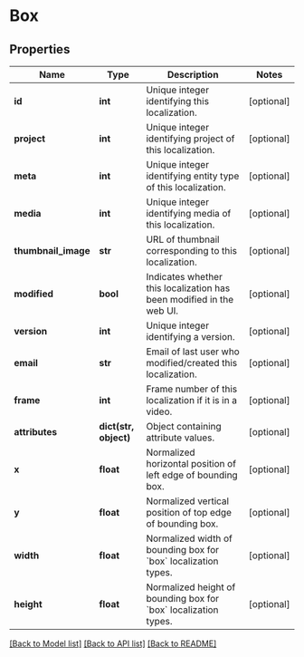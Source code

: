 # Box

## Properties
Name | Type | Description | Notes
------------ | ------------- | ------------- | -------------
**id** | **int** | Unique integer identifying this localization. | [optional] 
**project** | **int** | Unique integer identifying project of this localization. | [optional] 
**meta** | **int** | Unique integer identifying entity type of this localization. | [optional] 
**media** | **int** | Unique integer identifying media of this localization. | [optional] 
**thumbnail_image** | **str** | URL of thumbnail corresponding to this localization. | [optional] 
**modified** | **bool** | Indicates whether this localization has been modified in the web UI. | [optional] 
**version** | **int** | Unique integer identifying a version. | [optional] 
**email** | **str** | Email of last user who modified/created this localization. | [optional] 
**frame** | **int** | Frame number of this localization if it is in a video. | [optional] 
**attributes** | **dict(str, object)** | Object containing attribute values. | [optional] 
**x** | **float** | Normalized horizontal position of left edge of bounding box. | [optional] 
**y** | **float** | Normalized vertical position of top edge of bounding box. | [optional] 
**width** | **float** | Normalized width of bounding box for &#x60;box&#x60; localization types. | [optional] 
**height** | **float** | Normalized height of bounding box for &#x60;box&#x60; localization types. | [optional] 

[[Back to Model list]](../README.md#documentation-for-models) [[Back to API list]](../README.md#documentation-for-api-endpoints) [[Back to README]](../README.md)

